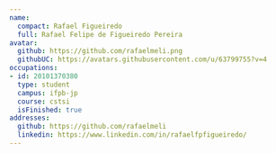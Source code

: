 ```yaml
---
name:
  compact: Rafael Figueiredo
  full: Rafael Felipe de Figueiredo Pereira
avatar:
  github: https://github.com/rafaelmeli.png
  githubUC: https://avatars.githubusercontent.com/u/63799755?v=4
occupations:
- id: 20101370380
  type: student
  campus: ifpb-jp
  course: cstsi
  isFinished: true
addresses:
  github: https://github.com/rafaelmeli
  linkedin: https://www.linkedin.com/in/rafaelfpfigueiredo/
---
```


